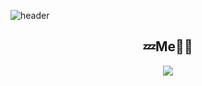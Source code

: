![header](https://capsule-render.vercel.app/api?type=wave&color=FF3399&height=200&section=header&text=KimSinHeung&fontSize=90)


<div align="center">  
<h2>💤Me👧🏻</h2>
  
<a href="https://www.instagram.com/_ksh.e/"><img src="https://img.shields.io/badge/Instagram-E4405F?style=flat-square&logo=Instagram&logoColor=white&link=https://www.instagram.com/_ksh.e/"/></a>
</div>

